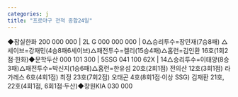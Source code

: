 ```yaml
---
categories: j
title: "프로야구 전적 종합24일"
---
```

◆잠실한화 200 000 000 | 2L G 000 000 000 | 0△승리투수=장민재(7승8패) △세이브=강재민(4승8패6세이브)△패전투수=켈리(15승4패)△홈런=김인환 16호(1회2점·한화)◆문학두산 000 101 300 | 5SSG 041 100 62X | 14△승리투수=이태양(8승3패)△패전투수=박신지(1승6패)△홈런=한유섬 20호(2회1점) 전의산 12호(3회1점) 라가레스 6호(4회1점) 최정 23호(7회2점) 오태곤 4호(8회1점·이상 SSG) 김재환 21호, 22호(4회1점, 6회1점·두산)◆창원KIA 030 000